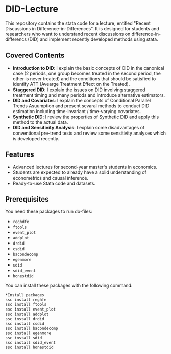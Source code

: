 # DID-Lecture

This repository contains the stata code for a lecture, entitled "Recent Discussions in Difference-in-Differences". It is designed for students and researchers who want to understand recent discussions on difference-in-differencs (DID) and implement recently developed methods using stata. 

##  Covered Contents

- **Introduction to DID**: I explain the basic concepts of DID in the canonical case (2 periods, one group becomes treated in the second period, the other is never treated) and the conditions that should be satisfied to identify ATT (Avearge Treatment Effect on the Treated).
- **Staggered DID**: I explain the issues on DID involving staggered treatment timing and many periods and introduce alternative estimators.
- **DID and Covariates**: I explain the concepts of Conditional Parallel Trends Asuumption and present sevaral methods to conduct DID estimation including time-invariant / time-varying covariates. 
- **Synthetic DID**: I review the properties of Synthetic DID and apply this method to the actual data.
- **DID and Sensitivity Analysis**: I explain some disadvantages of conventional pre-trend tests and review some sensitivity analyses which is developed recently. 

##  Features

- Advanced lectures for second-year master's students in economics. 
- Students are expected to already have a solid understanding of econometrics and causal inference.
- Ready-to-use Stata code and datasets.

## Prerequisites

You need these packages to run do-files:

- `reghdfe`
- `ftools`
- `event_plot`
- `addplot`
- `drdid`
- `csdid`
- `bacondecomp`
- `egenmore`
- `sdid`
- `sdid_event`
- `honestdid`

You can install these packages with the following command:

```bash
*Install packages
ssc install reghfe
ssc install ftools
ssc install event_plot
ssc install addplot
ssc install drdid
ssc install csdid
ssc install bacondecomp
ssc install egenmore
ssc install sdid
ssc install sdid_event
ssc install honestdid

